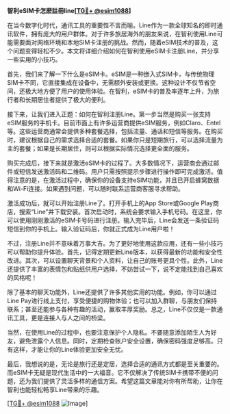 **智利eSIM卡怎麽註冊line[[TG💪+ @esim1088](https://t.me/s/esim1088)]**

在当今数字化时代，通讯工具的重要性不言而喻。Line作为一款全球知名的即时通讯软件，拥有庞大的用户群体。对于许多旅居海外的朋友来说，在智利使用Line可能需要面对网络环境和本地SIM卡注册的挑战。然而，随着eSIM技术的普及，这个问题变得轻松不少。本文将详细介绍如何在智利使用eSIM卡注册Line，并分享一些实用的小技巧。

首先，我们来了解一下什么是eSIM卡。eSIM是一种嵌入式SIM卡，与传统物理SIM卡不同，它直接集成在设备中，无需额外安装或更换。这种设计不仅节省空间，还极大地方便了用户的使用体验。在智利，eSIM卡的普及率逐年上升，为旅行者和长期居住者提供了极大的便利。

接下来，让我们进入正题：如何在智利注册Line。第一步当然是购买一张支持eSIM服务的手机卡。目前市面上有许多运营商提供eSIM服务，例如Claro、Entel等。这些运营商通常会提供多种套餐选择，包括流量、通话和短信等服务。在购买时，建议根据自己的需求选择合适的套餐。如果你只是短期旅行，可以选择流量为主的套餐；如果是长期居住，则可以根据实际情况选择更全面的服务。

购买完成后，接下来就是激活eSIM卡的过程了。大多数情况下，运营商会通过邮件或短信发送激活码和二维码。用户只需按照提示步骤进行操作即可完成激活。值得注意的是，在激活过程中，确保你的设备支持eSIM功能，并且已开启蜂窝数据和Wi-Fi连接。如果遇到问题，可以随时联系运营商客服寻求帮助。

激活成功后，就可以开始注册Line了。打开手机上的App Store或Google Play商店，搜索“Line”并下载安装。首次启动时，系统会要求输入手机号码。在这里，你可以使用刚刚激活的eSIM卡号码进行注册。输入完毕后，Line会发送一条验证码短信到你的手机上。输入验证码后，你就正式成为Line用户啦！

不过，注册Line并不意味着万事大吉。为了更好地使用这款应用，还有一些小技巧可以帮助你提升体验。首先，记得定期更新Line版本，以获得最新的功能和安全性改进。其次，可以设置聊天背景和个人资料，让自己的账号更具个性。此外，Line还提供了丰富的表情包和贴纸供用户选择，不妨尝试一下，说不定能找到自己喜欢的风格呢！

除了基本的聊天功能外，Line还提供了许多其他实用的功能。例如，你可以通过Line Pay进行线上支付，享受便捷的购物体验；也可以加入群聊，与朋友们保持联系；甚至还能参与各种有趣的活动，赢取丰厚奖励。总之，Line不仅仅是一款通讯工具，更是连接人与人之间的桥梁。

当然，在使用Line的过程中，也要注意保护个人隐私。不要随意添加陌生人为好友，避免泄露个人信息。同时，定期检查账户安全设置，确保密码强度足够高。只有这样，才能让你的Line体验更加安全无忧。

最后，我想说的是，无论是旅行还是定居，选择合适的通讯方式都是至关重要的。而eSIM卡无疑是现代生活中的一大福音。它不仅解决了传统SIM卡携带不便的问题，还为我们提供了灵活多样的通信方案。希望这篇文章能对你有所帮助，让你在智利也能轻松畅享Line带来的乐趣。

[[TG💪+ @esim1088](https://t.me/s/esim1088) ![Image](https://i.postimg.cc/4NQfJmqS/Snipaste-2025-05-13-00-14-12.png)]